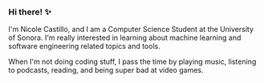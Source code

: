 ### Hi there! ✨

I'm Nicole Castillo, and I am a Computer Science Student at the University of Sonora. I'm really interested in learning about machine learning and software engineering related topics and tools.

When I'm not doing coding stuff, I pass the time by playing music, listening to podcasts, reading, and being super bad at video games. 
<!--
**nicolecastillo/nicolecastillo** is a ✨ _special_ ✨ repository because its `README.md` (this file) appears on your GitHub profile.

Here are some ideas to get you started:

- 🔭 I’m currently working on ...
- 🌱 I’m currently learning ...
- 👯 I’m looking to collaborate on ...
- 🤔 I’m looking for help with ...
- 💬 Ask me about ...
- 📫 How to reach me: ...
- 😄 Pronouns: ...
- ⚡ Fun fact: ...
-->
